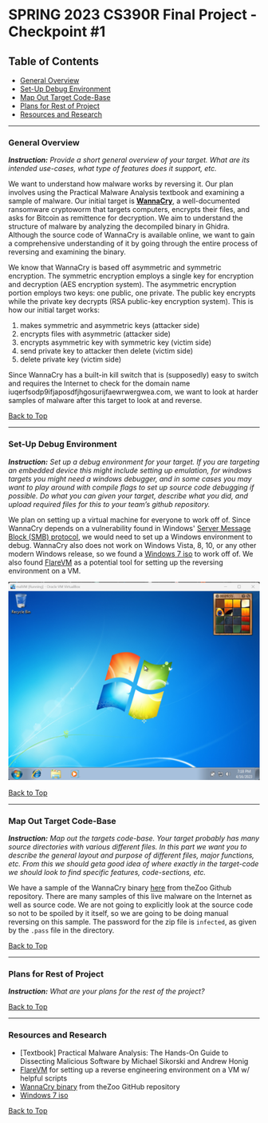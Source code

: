 # SPRING 2023 CS390R Final Project - Checkpoint #1

## Table of Contents
- [General Overview](https://github.com/jlcai/390r-final-project/blob/main/checkpoint1.md#general-overview)
- [Set-Up Debug Environment](https://github.com/jlcai/390r-final-project/blob/main/checkpoint1.md#set-up-debug-environment)
- [Map Out Target Code-Base](https://github.com/jlcai/390r-final-project/blob/main/checkpoint1.md#map-out-target-code-base)
- [Plans for Rest of Project](https://github.com/jlcai/390r-final-project/blob/main/checkpoint1.md#plans-for-rest-of-project)
- [Resources and Research](https://github.com/jlcai/390r-final-project/blob/main/checkpoint1.md#resources-and-research)

-----

### General Overview
_**Instruction:** Provide a short general overview of your target. What are its intended use-cases,
what type of features does it support, etc._

We want to understand how malware works by reversing it. Our plan involves using the Practical Malware Analysis textbook and examining a sample of malware. Our initial target is [**WannaCry**](https://en.wikipedia.org/wiki/WannaCry_ransomware_attack), a well-documented ransomware cryptoworm that targets computers, encrypts their files, and asks for Bitcoin as remittence for decryption. We aim to understand the structure of malware by analyzing the decompiled binary in Ghidra. Although the source code of WannaCry is available online, we want to gain a comprehensive understanding of it by going through the entire process of reversing and examining the binary.

We know that WannaCry is based off asymmetric and symmetric encryption. The symmetric encryption employs a single key for encryption and decryption (AES encryption system). The asymmetric encryption portion employs two keys: one public, one private. The public key encrypts while the private key decrypts (RSA public-key encryption system). This is how our initial target works:
1. makes symmetric and asymmetric keys (attacker side)
2. encrypts files with asymmetric (attacker side)
3. encrypts asymmetric key with symmetric key (victim side)
4. send private key to attacker then delete (victim side)
5. delete private key (victim side)

Since WannaCry has a built-in kill switch that is (supposedly) easy to switch and requires the Internet to check for the domain name iuqerfsodp9ifjaposdfjhgosurijfaewrwergwea.com, we want to look at harder samples of malware after this target to look at and reverse.

[Back to Top](https://github.com/jlcai/390r-final-project/blob/main/checkpoint1.md)

-----

### Set-Up Debug Environment
_**Instruction:** Set up a debug environment for your target. If you are targeting an embedded
device this might include setting up emulation, for windows targets you might need a
windows debugger, and in some cases you may want to play around with compile
flags to set up source code debugging if possible. Do what you can given your
target, describe what you did, and upload required files for this to your team’s github
repository._

We plan on setting up a virtual machine for everyone to work off of. Since WannaCry depends on a vulnerability found in Windows' [Server Message Block (SMB) protocol](https://www.cisecurity.org/insights/blog/commonly-exploited-protocols-server-message-block-smb), we would need to set up a Windows environment to debug. WannaCry also does not work on Windows Vista, 8, 10, or any other modern Windows release, so we found a [Windows 7 iso](https://www.softlay.com/downloads/windows-7-ultimate) to work off of. 
We also found [FlareVM](https://github.com/mandiant/flare-vm) as a potential tool for setting up the reversing environment on a VM. 

![Windows 7 VM](https://github.com/jlcai/390r-final-project/blob/main/screenshots/win7_vm_ss.png?raw=true)

[Back to Top](https://github.com/jlcai/390r-final-project/blob/main/checkpoint1.md)

-----

### Map Out Target Code-Base
_**Instruction:** Map out the targets code-base. Your target probably has many source directories
with various different files. In this part we want you to describe the general layout
and purpose of different files, major functions, etc. From this we should geta good
idea of where exactly in the target-code we should look to find specific features,
code-sections, etc._

We have a sample of the WannaCry binary [here](https://github.com/ytisf/theZoo/tree/master/malware/Binaries/Ransomware.WannaCry) from theZoo Github repository. There are many samples of this live malware on the Internet as well as source code. We are not going to explicitly look at the source code so not to be spoiled by it itself, so we are going to be doing manual reversing on this sample. The password for the zip file is `infected`, as given by the `.pass` file in the directory.

[Back to Top](https://github.com/jlcai/390r-final-project/blob/main/checkpoint1.md)

-----

### Plans for Rest of Project
_**Instruction:** What are your plans for the rest of the project?_

[Back to Top](https://github.com/jlcai/390r-final-project/blob/main/checkpoint1.md)

-----

### Resources and Research
- [Textbook] Practical Malware Analysis: The Hands-On Guide to Dissecting Malicious Software by Michael Sikorski and Andrew Honig
- [FlareVM](https://github.com/mandiant/flare-vm) for setting up a reverse engineering environment on a VM w/ helpful scripts
- [WannaCry binary](https://github.com/ytisf/theZoo/tree/master/malware/Binaries/Ransomware.WannaCry) from theZoo GitHub repository
- [Windows 7 iso](https://www.softlay.com/downloads/windows-7-ultimate)

[Back to Top](https://github.com/jlcai/390r-final-project/blob/main/checkpoint1.md)
